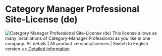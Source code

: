 # Category Manager Professional Site-License (de)
![Category Manager Professional Site-License (de)](https://mycommerce.akamaized.net/api/pimages/P300283876/BIG/300283876.PNG)
This license allows as many installations of Category-Manager Professional as you like in one company.
All details | All product versions/licenses | Switch to English version
[>> Detailed information](https://secure.shareit.com/shareit/product.html?productid=300283876&affiliateid=200057808)